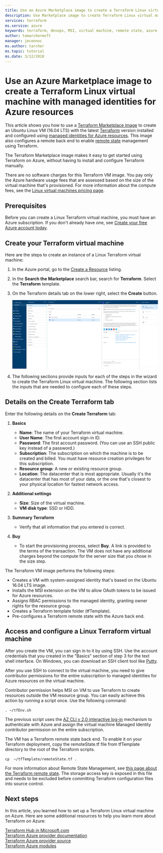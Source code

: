 ```yaml
---
title: Use an Azure Marketplace image to create a Terraform Linux virtual machine with a managed identity
description: Use Marketplace image to create Terraform Linux virtual machine with a managed identity and Remote State Management to easily deploy resources to Azure.
services: terraform
ms.service: azure
keywords: terraform, devops, MSI, virtual machine, remote state, azure
author: tomarchermsft
manager: jeconnoc
ms.author: tarcher
ms.topic: tutorial
ms.date: 3/12/2018
---
```


# Use an Azure Marketplace image to create a Terraform Linux virtual machine with managed identities for Azure resources

This article shows you how to use a [Terraform Marketplace image](https://azuremarketplace.microsoft.com/marketplace/apps/azure-oss.terraform?tab=Overview) to create an Ubuntu Linux VM (16.04 LTS) with the latest [Terraform](https://www.terraform.io/intro/index.html) version installed and configured using [managed identities for Azure resources](https://docs.microsoft.com/azure/active-directory/managed-service-identity/overview). This image also configures a remote back end to enable [remote state](https://www.terraform.io/docs/state/remote.html) management using Terraform. 

The Terraform Marketplace image makes it easy to get started using Terraform on Azure, without having to install and configure Terraform manually. 

There are no software charges for this Terraform VM image. You pay only the Azure hardware usage fees that are assessed based on the size of the virtual machine that's provisioned. For more information about the compute fees, see the [Linux virtual machines pricing page](https://azure.microsoft.com/pricing/details/virtual-machines/linux/).

## Prerequisites
Before you can create a Linux Terraform virtual machine, you must have an Azure subscription. If you don't already have one, see [Create your free Azure account today](https://azure.microsoft.com/free/).  

## Create your Terraform virtual machine 

Here are the steps to create an instance of a Linux Terraform virtual machine: 

1. In the Azure portal, go to the [Create a Resource](https://ms.portal.azure.com/#create/hub) listing.

2. In the **Search the Marketplace** search bar, search for **Terraform**. Select the **Terraform** template. 

3. On the Terraform details tab on the lower right, select the **Create** button.

    ![Create a Terraform virtual machine](media/terraformmsi.png)

4. The following sections provide inputs for each of the steps in the wizard to create the Terraform Linux virtual machine. The following section lists the inputs that are needed to configure each of these steps.

## Details on the Create Terraform tab

Enter the following details on the **Create Terraform** tab:

1. **Basics**
    
   * **Name**: The name of your Terraform virtual machine.
   * **User Name**: The first account sign-in ID.
   * **Password**: The first account password. (You can use an SSH public key instead of a password.)
   * **Subscription**: The subscription on which the machine is to be created and billed. You must have resource creation privileges for this subscription.
   * **Resource group**: A new or existing resource group.
   * **Location**: The datacenter that is most appropriate. Usually it's the datacenter that has most of your data, or the one that's closest to your physical location for fastest network access.

2. **Additional settings**

   * **Size**: Size of the virtual machine. 
   * **VM disk type**: SSD or HDD.

3. **Summary Terraform**

   * Verify that all information that you entered is correct. 

4. **Buy**

   * To start the provisioning process, select **Buy**. A link is provided to the terms of the transaction. The VM does not have any additional charges beyond the compute for the server size that you chose in the size step.

The Terraform VM image performs the following steps:

* Creates a VM with system-assigned identity that's based on the Ubuntu 16.04 LTS image.
* Installs the MSI extension on the VM to allow OAuth tokens to be issued for Azure resources.
* Assigns RBAC permissions to the managed identity, granting owner rights for the resource group.
* Creates a Terraform template folder (tfTemplate).
* Pre-configures a Terraform remote state with the Azure back end.

## Access and configure a Linux Terraform virtual machine

After you create the VM, you can sign in to it by using SSH. Use the account credentials that you created in the "Basics" section of step 3 for the text shell interface. On Windows, you can download an SSH client tool like [Putty](https://www.putty.org/).

After you use SSH to connect to the virtual machine, you need to give contributor permissions for the entire subscription to managed identities for Azure resources on the virtual machine. 

Contributor permission helps MSI on VM to use Terraform to create resources outside the VM resource group. You can easily achieve this action by running a script once. Use the following command:

`. ~/tfEnv.sh`

The previous script uses the [AZ CLI v 2.0 interactive log-in](https://docs.microsoft.com/cli/azure/authenticate-azure-cli?view=azure-cli-latest#sign-in-interactively) mechanism to authenticate with Azure and assign the virtual machine Managed Identity contributor permission on the entire subscription. 

 The VM has a Terraform remote state back end. To enable it on your Terraform deployment, copy the remoteState.tf file from tfTemplate directory to the root of the Terraform scripts.  

 `cp  ~/tfTemplate/remoteState.tf .`

 For more information about Remote State Management, see [this page about the Terraform remote state](https://www.terraform.io/docs/state/remote.html). The storage access key is exposed in this file and needs to be excluded before committing Terraform configuration files into source control.

## Next steps
In this article, you learned how to set up a Terraform Linux virtual machine on Azure. Here are some additional resources to help you learn more about Terraform on Azure: 

 [Terraform Hub in Microsoft.com](https://docs.microsoft.com/azure/terraform/)  
 [Terraform Azure provider documentation](https://aka.ms/terraform)  
 [Terraform Azure provider source](https://aka.ms/tfgit)  
 [Terraform Azure modules](https://aka.ms/tfmodules)
 

















